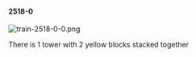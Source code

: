 #### 2518-0
![train-2518-0-0.png](https://github.com/lil-lab/nlvr/raw/master/nlvr/train/images/72/train-2518-0-0.png "train-2518-0-0.png")

There is 1 tower with 2 yellow blocks stacked together